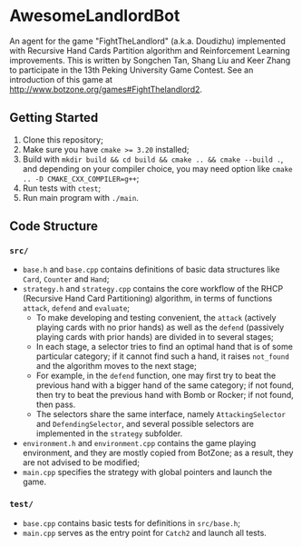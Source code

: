 # AwesomeLandlordBot

An agent for the game "FightTheLandlord" (a.k.a. Doudizhu) implemented with Recursive Hand Cards Partition algorithm and Reinforcement Learning improvements. This is written by Songchen Tan, Shang Liu and Keer Zhang to participate in the 13th Peking University Game Contest. See an introduction of this game at http://www.botzone.org/games#FightThelandlord2.

## Getting Started

1. Clone this repository;
2. Make sure you have `cmake >= 3.20` installed;
3. Build with `mkdir build && cd build && cmake .. && cmake --build .`, and depending on your compiler choice, you may need option like `cmake .. -D CMAKE_CXX_COMPILER=g++`;
4. Run tests with `ctest`;
5. Run main program with `./main`.

## Code Structure

### `src/`

- `base.h` and `base.cpp` contains definitions of basic data structures like `Card`, `Counter` and `Hand`;
- `strategy.h` and `strategy.cpp` contains the core workflow of the RHCP (Recursive Hand Card Partitioning) algorithm, in terms of functions `attack`, `defend` and `evaluate`;
  - To make developing and testing convenient, the `attack` (actively playing cards with no prior hands) as well as the `defend` (passively playing cards with prior hands) are divided in to several stages;
  - In each stage, a selector tries to find an optimal hand that is of some particular category; if it cannot find such a hand, it raises `not_found` and the algorithm moves to the next stage;
  - For example, in the `defend` function, one may first try to beat the previous hand with a bigger hand of the same category; if not found, then try to beat the previous hand with Bomb or Rocker; if not found, then pass.
  - The selectors share the same interface, namely `AttackingSelector` and `DefendingSelector`, and several possible selectors are implemented in the `strategy` subfolder.
- `environment.h` and `environment.cpp` contains the game playing environment, and they are mostly copied from BotZone; as a result, they are not advised to be modified;
- `main.cpp` specifies the strategy with global pointers and launch the game.

### `test/`

- `base.cpp` contains basic tests for definitions in `src/base.h`;
- `main.cpp` serves as the entry point for `Catch2` and launch all tests.
